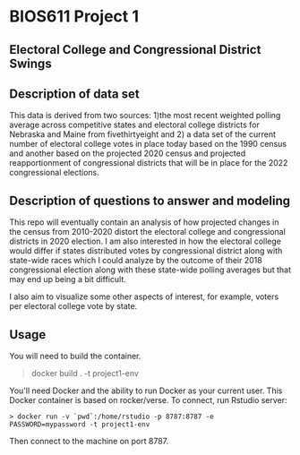 BIOS611 Project 1
=================

Electoral College and Congressional District Swings
---------------------------------------------------

Description of data set
-----------------------
This data is derived from two sources: 1)the most recent weighted polling average across competitive states and electoral college districts for Nebraska and Maine from fivethirtyeight and 2) a data set of the current number of electoral college votes in place today based on the 1990 census and another based on the projected 2020 census and projected reapportionment of congressional districts that will be in place for the 2022 congressional elections.


Description of questions to answer and modeling
-----------------------------------------------

This repo will eventually contain an analysis of how projected changes in
the census from 2010-2020 distort the electoral college and congressional 
districts in 2020 election. I am also interested in how the electoral college would differ if states distributed votes by congressional district along with state-wide races which I could analyze by the outcome of their 2018 congressional election along with these state-wide polling averages but that may end up being a bit difficult.

I also aim to visualize some other aspects of interest, for example, voters per electoral college vote by state.


Usage
-----
You will need to build the container.

> docker build . -t project1-env

You'll need Docker and the ability to run Docker as your current user.
This Docker container is based on rocker/verse. To connect, run Rstudio server:

    > docker run -v `pwd`:/home/rstudio -p 8787:8787 -e PASSWORD=mypassword -t project1-env

Then connect to the machine on port 8787.
